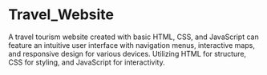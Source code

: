 # Travel_Website
A travel tourism website created with basic HTML, CSS, and JavaScript can feature an intuitive user interface with navigation menus, interactive maps, and responsive design for various devices. Utilizing HTML for structure, CSS for styling, and JavaScript for interactivity.
